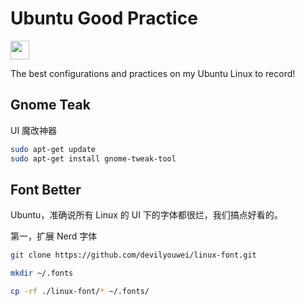 # Ubuntu Good Practice

<img height="30" src="https://cdn.jsdelivr.net/gh/devicons/devicon@latest/icons/ubuntu/ubuntu-original.svg" />

The best configurations and practices on my Ubuntu Linux to record!

## Gnome Teak

UI 魔改神器

```bash
sudo apt-get update
sudo apt-get install gnome-tweak-tool
```

## Font Better

Ubuntu，准确说所有 Linux 的 UI 下的字体都很烂，我们搞点好看的。

第一，扩展 Nerd 字体

```bash
git clone https://github.com/devilyouwei/linux-font.git

mkdir ~/.fonts

cp -rf ./linux-font/* ~/.fonts/
```

